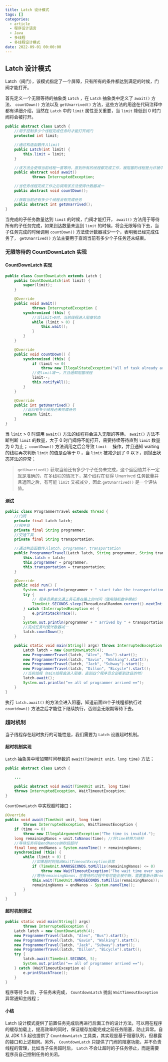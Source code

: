 ```yaml
---
title: Latch 设计模式
tags: []
categories:
  - article
  - 程序设计语言
  - Java
  - 多线程
  - 多线程设计模式
date: 2022-09-01 00:00:00
---
```


## Latch 设计模式

Latch（阀门），该模式指定了一个屏障，只有所有的条件都达到满足的时候，门阀才能打开。

首先定义一个无限等待的抽象类 `Latch` ，在 `Latch` 抽象类中定义了 `await()` 方法、 `countDown()` 方法以及 `getUnarrived()` 方法，这些方法的用途在代码注释中都有详细介绍，当然在 `Latch` 中的 `limit` 属性至关重要，当 `limit` 降低到 0 时门阀将会被打开。

```JAVA
public abstract class Latch {
    //用于控制多少个线程完成任务时才能打开阀门
    protected int limit;

    //通过构造函数传入limit
    public Latch(int limit) {
        this.limit = limit;
    }

    //该方法会使得当前线程一直等待，直到所有的线程都完成工作，被阻塞的线程是允许被中断的
    public abstract void await()
            throws InterruptedException;

    //当任务线程完成工作之后调用该方法使得计数器减一
    public abstract void countDown();

    //获取当前还有多少个线程没有完成任务
    public abstract int getUnarrived();
}
```

当完成的子任务数量达到 `limit` 的时候，门阀才能打开， `await()` 方法用于等待所有的子任务完成，如果到达数量未达到 `limit` 的时候，将会无限等待下去，当子任务完成的时候调用 `countDown()` 方法使计数器减少一个，表明我已经完成任务了， `getUnarrived()` 方法主要用于查询当前有多少个子任务还未结束。

### 无限等待的 CountDownLatch 实现

#### CountDownLatch 实现

```JAVA
public class CountDownLatch extends Latch {
    public CountDownLatch(int limit) {
        super(limit);
    }

    @Override
    public void await()
            throws InterruptedException {
        synchronized (this) {
            //当limit>0时，当前线程进入阻塞状态
            while (limit > 0) {
                this.wait();
            }
        }
    }

    @Override
    public void countDown() {
        synchronized (this) {
            if (limit <= 0)
                throw new IllegalStateException("all of task already arrived");
            //使limit减一，并且通知阻塞线程
            limit--;
            this.notifyAll();
        }
    }

    @Override
    public int getUnarrived() {
        //返回有多少线程还未完成任务
        return limit;
    }
}
```

当 `limit` > 0 时调用 `await()` 方法的线程将会进入无限的等待。 `await()` 方法不断判断 `limit` 的数量，大于 0 时门阀将不能打开，需要持续等待直到 `limit` 数量为 0 为止； `countDown()` 方法调用之后会导致 `limit--` 操作，并且通知 waiting 的线程再次判断 `limit` 的值是否等于 0 ，当 `limit` 被减少到了 0 以下，则抛出状态非法的异常；

> `getUnarrived()` 获取当前还有多少个子任务未完成，这个返回值并不一定就是准确的，在多线程的情况下，某个线程在获得 Unarrived 任务数量并且返回之后，有可能 `limit` 又被减少，因此 `getUnarrived()` 是一个评估值。

#### 测试

```JAVA
public class ProgrammerTravel extends Thread {
    //门阀
    private final Latch latch;
    //程序员
    private final String programmer;
    //交通工具
    private final String transportation;

    //通过构造函数传入latch，programmer，transportation
    public ProgrammerTravel(Latch latch, String programmer, String transportation) {
        this.latch = latch;
        this.programmer = programmer;
        this.transportation = transportation;
    }

    @Override
    public void run() {
        System.out.println(programmer + " start take the transportation [" + transportation + "]");
        try {
            // 程序员乘坐交通工具花费在路上的时间（使用随机数字模拟）
            TimeUnit.SECONDS.sleep(ThreadLocalRandom.current().nextInt(10));
        } catch (InterruptedException e) {
            e.printStackTrace();
        }
        System.out.println(programmer + " arrived by " + transportation);
        //完成任务时使计数器减一
        latch.countDown();
    }

    public static void main(String[] args) throws InterruptedException {
        Latch latch = new CountDownLatch(4);
        new ProgrammerTravel(latch, "Alex", "Bus").start();
        new ProgrammerTravel(latch, "Gavin", "Walking").start();
        new ProgrammerTravel(latch, "Jack", "Subway").start();
        new ProgrammerTravel(latch, "Dillon", "Bicycle").start();
        //当前线程（main线程会进入阻塞，直到四个程序员全部都到达目的地）
        latch.await();
        System.out.println("== all of programmer arrived ==");
    }
}
```

执行 `latch.await()` 的方法会进入阻塞，知道前面四个子线程都执行过 `countdown()` 方法之后才能往下继续执行，否则会无限期等待下去。

### 超时机制

当子线程存在超时执行的可能性是，我们需要为 `Latch` 设置超时机制。

#### 超时机制实现

`Latch` 抽象类中增加带时间参数的 `await(TimeUnit unit，long time)` 方法；

```JAVA
public abstract class Latch {

    ...

    public abstract void await(TimeUnit unit, long time)
    throws InterruptedException, WaitTimeoutException;
}
```

`CountDownLatch` 中实现超时接口；

```JAVA
@Override
public void await(TimeUnit unit, long time)
        throws InterruptedException, WaitTimeoutException {
    if (time <= 0)
        throw new IllegalArgumentException("The time is invalid.");
    long remainingNanos = unit.toNanos(time); //将time转换为纳秒
    //等待任务将在endNanos纳秒后超时
    final long endNanos = System.nanoTime() + remainingNanos;
    synchronized (this) {
        while (limit > 0) {
            //如果超时则抛出WaitTimeoutException异常
            if (TimeUnit.NANOSECONDS.toMillis(remainingNanos) <= 0)
                throw new WaitTimeoutException("The wait time over specify time.");
            //等待remainingNanos，在等待的过程中有可能会被中断，需要重新计算remainingNanos
            this.wait(TimeUnit.NANOSECONDS.toMillis(remainingNanos));
            remainingNanos = endNanos - System.nanoTime();
        }
    }
}
```

#### 超时机制测试

```JAVA
public static void main(String[] args)
        throws InterruptedException {
    Latch latch = new CountDownLatch(4);
    new ProgrammerTravel(latch, "Alex", "Bus").start();
    new ProgrammerTravel(latch, "Gavin", "Walking").start();
    new ProgrammerTravel(latch, "Jack", "Subway").start();
    new ProgrammerTravel(latch, "Dillon", "Bicycle").start();
    try {
        latch.await(TimeUnit.SECONDS, 5);
        System.out.println("== all of programmer arrived ==");
    } catch (WaitTimeoutException e) {
        e.printStackTrace();
    }
}
```

程序等待 5s 后，子任务未完成， `CountdownLatch` 抛出 `WaitTimeoutException` 异常通知主线程；

#### 小结

Latch 设计模式提供了前置任务完成后再进行后面工作的设计方法，可以用在程序的缓存加载上，提高效率的同时，保证缓存加载完成之前任务阻塞，防止异常。自从 JDK 1.5 起也提供了 `CountdownLatch` 工具类，其实现是基于阻塞队列，但暴露的接口和上述相同。另外， `CountdownLatch` 只提供了门阀的阻塞功能，并不负责线程的管理，比如当子任务超时后， `Latch` 不会让超时的子任务停止，而是需要程序员自己控制任务的关闭。
